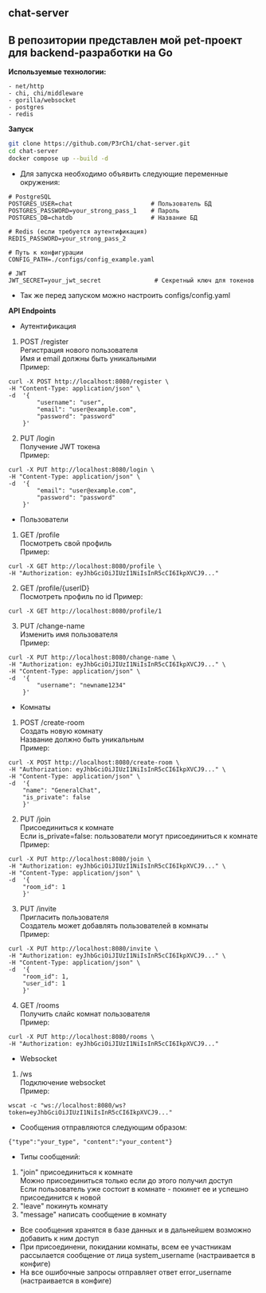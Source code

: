 ## chat-server
## В репозитории представлен мой pet-проект для backend-разработки на Go
**Используемые технологии:** 

```
- net/http
- chi, chi/middleware
- gorilla/websocket
- postgres
- redis
```

**Запуск**
```bash
git clone https://github.com/P3rCh1/chat-server.git
cd chat-server
docker compose up --build -d
```
- Для запуска необходимо объявить следующие переменные окружения:  
```
# PostgreSQL
POSTGRES_USER=chat                      # Пользователь БД
POSTGRES_PASSWORD=your_strong_pass_1    # Пароль
POSTGRES_DB=chatdb                      # Название БД

# Redis (если требуется аутентификация)
REDIS_PASSWORD=your_strong_pass_2

# Путь к конфигурации
CONFIG_PATH=./configs/config_example.yaml

# JWT
JWT_SECRET=your_jwt_secret               # Секретный ключ для токенов
```
- Так же перед запуском можно настроить configs/config.yaml  
  
**API Endpoints**

- Аутентификация

1) POST	/register  
Регистрация нового пользователя  
Имя и email должны быть уникальными  
Пример:
```
curl -X POST http://localhost:8080/register \
-H "Content-Type: application/json" \
-d  '{
        "username": "user",
        "email": "user@example.com",
        "password": "password"
    }'
```

2) PUT 	/login  
Получение JWT токена  
Пример:
```
curl -X PUT http://localhost:8080/login \
-H "Content-Type: application/json" \
-d  '{
        "email": "user@example.com",
        "password": "password"
    }'
```

- Пользователи  

1) GET	/profile  
Посмотреть свой профиль  
Пример:
```
curl -X GET http://localhost:8080/profile \
-H "Authorization: eyJhbGciOiJIUzI1NiIsInR5cCI6IkpXVCJ9..."
```

2) GET	/profile/{userID}  
Посмотреть профиль по id 
Пример:
```
curl -X GET http://localhost:8080/profile/1
```

3) PUT	/change-name  
Изменить имя пользователя  
Пример:  
```
curl -X PUT http://localhost:8080/change-name \
-H "Authorization: eyJhbGciOiJIUzI1NiIsInR5cCI6IkpXVCJ9..." \
-H "Content-Type: application/json" \
-d  '{
        "username": "newname1234"
    }'
```

- Комнаты  
1) POST	/create-room  
Создать новую комнату  
Название должно быть уникальным  
Пример:
```
curl -X POST http://localhost:8080/create-room \
-H "Authorization: eyJhbGciOiJIUzI1NiIsInR5cCI6IkpXVCJ9..." \
-H "Content-Type: application/json" \
-d  '{
    "name": "GeneralChat",
    "is_private": false
    }'
```

2) PUT /join  
Присоединиться к комнате  
Если is_private=false: пользователи могут присоединиться к комнате  
Пример:
```
curl -X PUT http://localhost:8080/join \
-H "Authorization: eyJhbGciOiJIUzI1NiIsInR5cCI6IkpXVCJ9..." \
-H "Content-Type: application/json" \
-d  '{
    "room_id": 1
    }'
```

3) PUT /invite  
Пригласить пользователя  
Создатель может добавлять пользователей в комнаты  
Пример:
```
curl -X PUT http://localhost:8080/invite \
-H "Authorization: eyJhbGciOiJIUzI1NiIsInR5cCI6IkpXVCJ9..." \
-H "Content-Type: application/json" \
-d  '{
    "room_id": 1,
    "user_id": 1
    }'
```

4) GET /rooms  
Получить слайс комнат пользователя  
Пример:
```
curl -X PUT http://localhost:8080/rooms \
-H "Authorization: eyJhbGciOiJIUzI1NiIsInR5cCI6IkpXVCJ9..."
```

- Websocket  
1) /ws  
Подключение websocket  
Пример:
```
wscat -c "ws://localhost:8080/ws?token=eyJhbGciOiJIUzI1NiIsInR5cCI6IkpXVCJ9..."
```

- Сообщения отправляются следующим образом:
```
{"type":"your_type", "content":"your_content"}
```
- Типы сообщений:
1) "join" присоединиться к комнате  
Можно присоединиться только если до этого получил доступ  
Если пользователь уже состоит в комнате - покинет ее и успешно присоединится к новой
2) "leave" покинуть комнату  
3) "message" написать сообщение в комнату

- Все сообщения хранятся в базе данных и в дальнейшем возможно добавить к ним доступ  
- При присоединени, покидании комнаты, всем ее участникам рассылается сообщение от лица system_username (настраивается в конфиге)  
- На все ошибочные запросы отправляет ответ error_username (настраивается в конфиге)